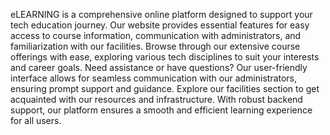eLEARNING is a comprehensive online platform designed to support your tech education journey. Our website provides essential features for easy access to course information, communication with administrators, and familiarization with our facilities. Browse through our extensive course offerings with ease, exploring various tech disciplines to suit your interests and career goals. Need assistance or have questions? Our user-friendly interface allows for seamless communication with our administrators, ensuring prompt support and guidance. Explore our facilities section to get acquainted with our resources and infrastructure. With robust backend support, our platform ensures a smooth and efficient learning experience for all users.
